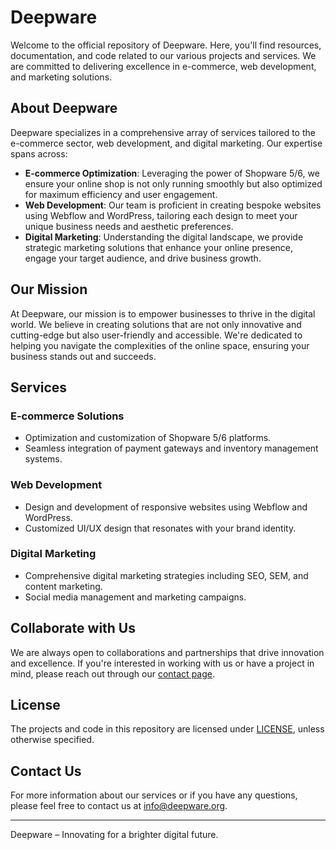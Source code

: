 # Deepware

Welcome to the official repository of Deepware. Here, you'll find resources, documentation, and code related to our various projects and services. We are committed to delivering excellence in e-commerce, web development, and marketing solutions.

## About Deepware

Deepware specializes in a comprehensive array of services tailored to the e-commerce sector, web development, and digital marketing. Our expertise spans across:

- **E-commerce Optimization**: Leveraging the power of Shopware 5/6, we ensure your online shop is not only running smoothly but also optimized for maximum efficiency and user engagement.
- **Web Development**: Our team is proficient in creating bespoke websites using Webflow and WordPress, tailoring each design to meet your unique business needs and aesthetic preferences.
- **Digital Marketing**: Understanding the digital landscape, we provide strategic marketing solutions that enhance your online presence, engage your target audience, and drive business growth.

## Our Mission

At Deepware, our mission is to empower businesses to thrive in the digital world. We believe in creating solutions that are not only innovative and cutting-edge but also user-friendly and accessible. We're dedicated to helping you navigate the complexities of the online space, ensuring your business stands out and succeeds.

## Services

### E-commerce Solutions
- Optimization and customization of Shopware 5/6 platforms.
- Seamless integration of payment gateways and inventory management systems.

### Web Development
- Design and development of responsive websites using Webflow and WordPress.
- Customized UI/UX design that resonates with your brand identity.

### Digital Marketing
- Comprehensive digital marketing strategies including SEO, SEM, and content marketing.
- Social media management and marketing campaigns.

## Collaborate with Us

We are always open to collaborations and partnerships that drive innovation and excellence. If you're interested in working with us or have a project in mind, please reach out through our [contact page](#).

## License

The projects and code in this repository are licensed under [LICENSE](LICENSE.md), unless otherwise specified.

## Contact Us

For more information about our services or if you have any questions, please feel free to contact us at [info@deepware.org](mailto:info@deepware.org).

---

Deepware – Innovating for a brighter digital future.
